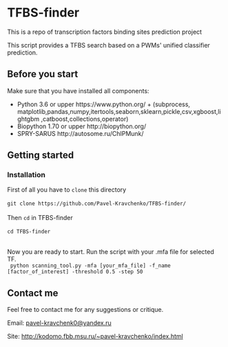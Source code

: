 # TFBS-finder

This is a repo of transcription factors binding sites prediction project

This script provides a TFBS search based on a PWMs' unified classifier prediction. 

## Before you start

Make sure that you have installed all components:
<ul>
<li>Python 3.6 or upper https://www.python.org/ + (subprocess, matplotlib,pandas,numpy,itertools,seaborn,sklearn,pickle,csv,xgboost,lightgbm ,catboost,collections,operator)
<li>Biopython 1.70 or upper http://biopython.org/
<li>SPRY-SARUS http://autosome.ru/ChIPMunk/
</ul>


## Getting started

### Installation

First of all you have to ```clone``` this directory</br></br>
```git clone https://github.com/Pavel-Kravchenko/TFBS-finder/```</br></br>
Then ```cd``` in TFBS-finder</br></br>
```cd TFBS-finder```</br></br>

Now you are ready to start.
Run the script with your .mfa file for selected TF. 
<br>
``` python scanning_tool.py -mfa [your_mfa_file] -f_name [factor_of_interest] -threshold 0.5 -step 50```


## Contact me

Feel free to contact me for any suggestions or critique.

Email: pavel-kravchenk0@yandex.ru 

Site: http://kodomo.fbb.msu.ru/~pavel-kravchenko/index.html 
